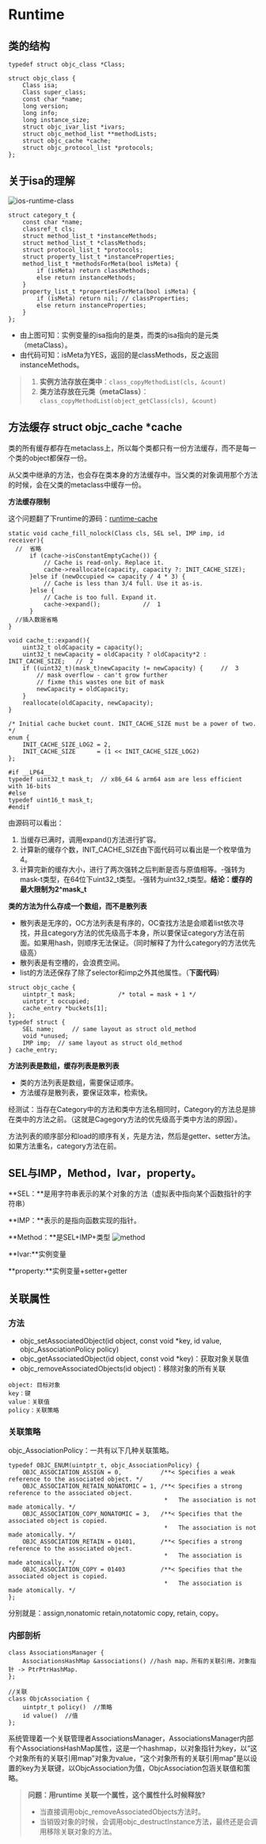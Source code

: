 # Runtime

## 类的结构

```
typedef struct objc_class *Class;

struct objc_class {
    Class isa;
    Class super_class;
    const char *name;
    long version;
    long info;
    long instance_size;
    struct objc_ivar_list *ivars;
    struct objc_method_list **methodLists;
    struct objc_cache *cache;
    struct objc_protocol_list *protocols;
};
```

## 关于isa的理解

![ios-runtime-class](../images/ios-runtime-class.png)

```
struct category_t {
    const char *name;
    classref_t cls;
    struct method_list_t *instanceMethods;
    struct method_list_t *classMethods;
    struct protocol_list_t *protocols;
    struct property_list_t *instanceProperties;
    method_list_t *methodsForMeta(bool isMeta) {
        if (isMeta) return classMethods;
        else return instanceMethods;
    }
    property_list_t *propertiesForMeta(bool isMeta) {
        if (isMeta) return nil; // classProperties;
        else return instanceProperties;
    }
};
```

* 由上图可知：实例变量的isa指向的是类，而类的isa指向的是元类（metaClass）。
* 由代码可知：isMeta为YES，返回的是classMethods，反之返回instanceMethods。

> 1. **实例方法存放在类中**：```class_copyMethodList(cls, &count)```
> 2. **类方法存放在元类（metaClass）**：```class_copyMethodList(object_getClass(cls), &count)```

## 方法缓存 struct objc_cache *cache

类的所有缓存都存在metaclass上，所以每个类都只有一份方法缓存，而不是每一个类的object都保存一份。

从父类中继承的方法，也会存在类本身的方法缓存中。当父类的对象调用那个方法的时候，会在父类的metaclass中缓存一份。

**方法缓存限制**

这个问题翻了下runtime的源码：[runtime-cache](https://github.com/opensource-apple/objc4/blob/master/runtime/objc-cache.mm)

```
static void cache_fill_nolock(Class cls, SEL sel, IMP imp, id receiver){
  //  省略
      if (cache->isConstantEmptyCache()) {
          // Cache is read-only. Replace it.
          cache->reallocate(capacity, capacity ?: INIT_CACHE_SIZE);
      }else if (newOccupied <= capacity / 4 * 3) {
          // Cache is less than 3/4 full. Use it as-is.
      }else {
          // Cache is too full. Expand it.
          cache->expand();            //  1
      }
  //插入数据省略
}

void cache_t::expand(){
    uint32_t oldCapacity = capacity();
    uint32_t newCapacity = oldCapacity ? oldCapacity*2 : INIT_CACHE_SIZE;   //  2
    if ((uint32_t)(mask_t)newCapacity != newCapacity) {     //  3
        // mask overflow - can't grow further
        // fixme this wastes one bit of mask
        newCapacity = oldCapacity;
    }
    reallocate(oldCapacity, newCapacity);
}

/* Initial cache bucket count. INIT_CACHE_SIZE must be a power of two. */
enum {
    INIT_CACHE_SIZE_LOG2 = 2,
    INIT_CACHE_SIZE      = (1 << INIT_CACHE_SIZE_LOG2)
};

#if __LP64__
typedef uint32_t mask_t;  // x86_64 & arm64 asm are less efficient with 16-bits
#else
typedef uint16_t mask_t;
#endif

```
由源码可以看出：

1. 当缓存已满时，调用expand()方法进行扩容。
2. 计算新的缓存个数，INIT_CACHE_SIZE由下面代码可以看出是一个枚举值为4。
3. 计算完新的缓存大小，进行了两次强转之后判断是否与原值相等。-强转为mask-t类型，在64位下uint32_t类型。-强转为uint32_t类型。**结论：缓存的最大限制为2^mask_t**

**类的方法为什么存成一个数组，而不是散列表**

* 散列表是无序的，OC方法列表是有序的，OC查找方法是会顺着list依次寻找，并且category方法的优先级高于本身，所以要保证category方法在前面。如果用hash，则顺序无法保证。（同时解释了为什么category的方法优先级高）
* 散列表是有空槽的，会浪费空间。
* list的方法还保存了除了selector和imp之外其他属性。（**下面代码**）

```
struct objc_cache {
    uintptr_t mask;            /* total = mask + 1 */
    uintptr_t occupied;
    cache_entry *buckets[1];
};
typedef struct {
    SEL name;     // same layout as struct old_method
    void *unused;
    IMP imp;  // same layout as struct old_method
} cache_entry;
```

**方法列表是数组，缓存列表是散列表**

* 类的方法列表是数组，需要保证顺序。
* 方法缓存是散列表，要保证效率，检索快。

经测试：当存在Category中的方法和类中方法名相同时，Category的方法总是排在类中的方法之前。（这就是Cagegory方法的优先级高于类中方法的原因）。

方法列表的顺序部分和load的顺序有关，先是方法，然后是getter、setter方法。如果方法重名，category方法在前。


## SEL与IMP，Method，Ivar，property。

**SEL：**是用字符串表示的某个对象的方法（虚拟表中指向某个函数指针的字符串）

**IMP：**表示的是指向函数实现的指针。

**Method：**是SEL+IMP+类型
![method](../images/method.png)

**Ivar:**实例变量

**property:**实例变量+setter+getter

## 关联属性

### 方法

* objc_setAssociatedObject(id object, const void *key, id value, objc_AssociationPolicy policy)
* objc_getAssociatedObject(id object, const void *key)：获取对象关联值
* objc_removeAssociatedObjects(id object)：移除对象的所有关联

```
object: 目标对象
key：键
value：关联值
policy：关联策略
```

### 关联策略

objc_AssociationPolicy：一共有以下几种关联策略。

```
typedef OBJC_ENUM(uintptr_t, objc_AssociationPolicy) {
    OBJC_ASSOCIATION_ASSIGN = 0,           /**< Specifies a weak reference to the associated object. */
    OBJC_ASSOCIATION_RETAIN_NONATOMIC = 1, /**< Specifies a strong reference to the associated object.
                                            *   The association is not made atomically. */
    OBJC_ASSOCIATION_COPY_NONATOMIC = 3,   /**< Specifies that the associated object is copied.
                                            *   The association is not made atomically. */
    OBJC_ASSOCIATION_RETAIN = 01401,       /**< Specifies a strong reference to the associated object.
                                            *   The association is made atomically. */
    OBJC_ASSOCIATION_COPY = 01403          /**< Specifies that the associated object is copied.
                                            *   The association is made atomically. */
};
```

分别就是：assign,nonatomic retain,notatomic copy, retain, copy。

### 内部剖析

```
class AssociationsManager {
    AssociationsHashMap &associations() //hash map，所有的关联引用，对象指针 -> PtrPtrHashMap.
};

//关联
class ObjcAssociation {
    uintptr_t policy()  //策略
    id value()  //值
};
```

系统管理着一个关联管理者AssociationsManager，AssociationsManager内部有个AssociationsHashMap属性，这是一个hashmap，以对象指针为key，以“这个对象所有的关联引用map”对象为value，“这个对象所有的关联引用map”是以设置的key为关联键，以ObjcAssociation为值，ObjcAssociation包涵关联值和策略。

> **问题：用runtime 关联一个属性，这个属性什么时候释放?**
> 
> * 当直接调用objc_removeAssociatedObjects方法时。
> * 当销毁对象的时候，会调用objc_destructInstance方法，最终还是会调用移除关联对象的方法。
